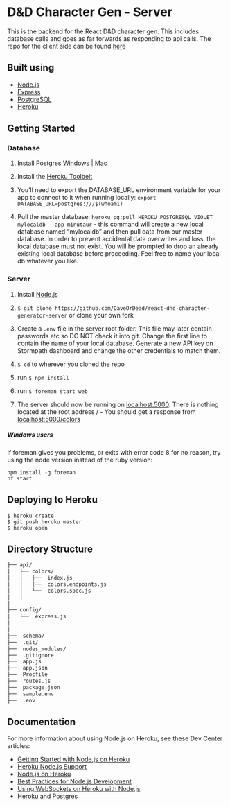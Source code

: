 # D&D Character Gen - Server

This is the backend for the React D&D character gen. This includes database calls and goes as far forwards as responding to api calls. The repo for the client side can be found [here](https://github.com/DaveOrDead/react-dnd-character-generator/)

## Built using

- [Node.js](http://nodejs.org/)
- [Express](http://expressjs.com/)
- [PostgreSQL](http://www.postgresql.org/)
- [Heroku](http://www.heroku.com)


## Getting Started

### Database

1. Install Postgres [Windows](http://www.enterprisedb.com/products-services-training/pgdownload#windows) | [Mac](http://postgresapp.com/)

2. Install the [Heroku Toolbelt](https://toolbelt.heroku.com/)

3. You’ll need to export the DATABASE_URL environment variable for your app to connect to it when running locally: `export DATABASE_URL=postgres:///$(whoami)`

4. Pull the master database: `heroku pg:pull HEROKU_POSTGRESQL_VIOLET mylocaldb --app minutaur`  - this command will create a new local database named “mylocaldb” and then pull data from our master database. In order to prevent accidental data overwrites and loss, the local database must not exist. You will be prompted to drop an already existing local database before proceeding.  Feel free to name your local db whatever you like.

### Server

1. Install [Node.js](http://nodejs.org/)

2. `$ git clone https://github.com/DaveOrDead/react-dnd-character-generator-server` or clone your own fork

3. Create a `.env` file in the server root folder.  This file may later contain passwords etc so DO NOT check it into git.  Change the first line to contain the name of your local database.  Generate a new API key on Stormpath dashboard and change the other credentials to match them.

4. `$ cd` to wherever you cloned the repo

5. run `$ npm install`

6. run `$ foreman start web`

7. The server should now be running on [localhost:5000](http://localhost:5000/).
There is nothing located at the root address / - You should get a response from [localhost:5000/colors](http://localhost:5000/colors)

##### Windows users

If foreman gives you problems, or exits with error code 8 for no reason, try using the node version instead of the ruby version:

```
npm install -g foreman
nf start
```

## Deploying to Heroku

```
$ heroku create
$ git push heroku master
$ heroku open
```

## Directory Structure

```sh
├── api/
│   ├── colors/
│   │   ├──  index.js
│   │   │──  colors.endpoints.js
│   │   └──  colors.spec.js
│   │
│
├── config/
│   └──  express.js
│
│
├──  schema/
├──  .git/
├──  nodes_modules/
├──  .gitignore
├──  app.js
├──  app.json
├──  Procfile
├──  routes.js
├──  package.json
├──  sample.env
├──  .env
```


## Documentation

For more information about using Node.js on Heroku, see these Dev Center articles:

- [Getting Started with Node.js on Heroku](https://devcenter.heroku.com/articles/getting-started-with-nodejs)
- [Heroku Node.js Support](https://devcenter.heroku.com/articles/nodejs-support)
- [Node.js on Heroku](https://devcenter.heroku.com/categories/nodejs)
- [Best Practices for Node.js Development](https://devcenter.heroku.com/articles/node-best-practices)
- [Using WebSockets on Heroku with Node.js](https://devcenter.heroku.com/articles/node-websockets)
- [Heroku and Postgres](https://devcenter.heroku.com/articles/heroku-postgresql)

